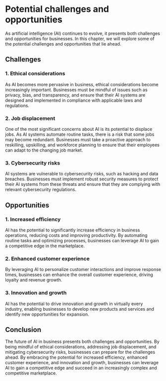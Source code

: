 Potential challenges and opportunities
===========================================================================

As artificial intelligence (AI) continues to evolve, it presents both challenges and opportunities for businesses. In this chapter, we will explore some of the potential challenges and opportunities that lie ahead.

Challenges
----------

### 1. Ethical considerations

As AI becomes more pervasive in business, ethical considerations become increasingly important. Businesses must be mindful of issues such as privacy, bias, and transparency, and ensure that their AI systems are designed and implemented in compliance with applicable laws and regulations.

### 2. Job displacement

One of the most significant concerns about AI is its potential to displace jobs. As AI systems automate routine tasks, there is a risk that some jobs may become redundant. Businesses must take a proactive approach to reskilling, upskilling, and workforce planning to ensure that their employees can adapt to the changing job market.

### 3. Cybersecurity risks

AI systems are vulnerable to cybersecurity risks, such as hacking and data breaches. Businesses must implement robust security measures to protect their AI systems from these threats and ensure that they are complying with relevant cybersecurity regulations.

Opportunities
-------------

### 1. Increased efficiency

AI has the potential to significantly increase efficiency in business operations, reducing costs and improving productivity. By automating routine tasks and optimizing processes, businesses can leverage AI to gain a competitive edge in the marketplace.

### 2. Enhanced customer experience

By leveraging AI to personalize customer interactions and improve response times, businesses can enhance the overall customer experience, driving loyalty and revenue growth.

### 3. Innovation and growth

AI has the potential to drive innovation and growth in virtually every industry, enabling businesses to develop new products and services and identify new opportunities for expansion.

Conclusion
----------

The future of AI in business presents both challenges and opportunities. By being mindful of ethical considerations, addressing job displacement, and mitigating cybersecurity risks, businesses can prepare for the challenges ahead. By embracing the potential for increased efficiency, enhanced customer experience, and innovation and growth, businesses can leverage AI to gain a competitive edge and succeed in an increasingly complex and competitive marketplace.
